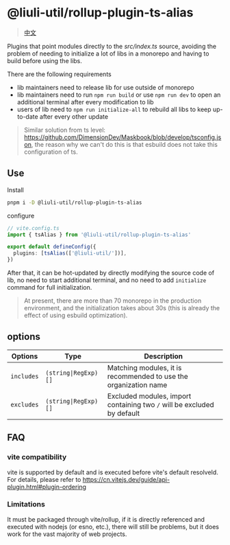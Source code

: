 # @liuli-util/rollup-plugin-ts-alias

> [中文](https://github.com/rxliuli/liuli-tools/blob/master/libs/rollup-plugin-ts-alias/README.zh-CN.md)

Plugins that point modules directly to the _src/index.ts_ source, avoiding the problem of needing to initialize a lot of libs in a monorepo and having to build before using the libs.

There are the following requirements

- lib maintainers need to release lib for use outside of monorepo
- lib maintainers need to run `npm run build` or use `npm run dev` to open an additional terminal after every modification to lib
- users of lib need to `npm run initialize-all` to rebuild all libs to keep up-to-date after every other update

> Similar solution from ts level: <https://github.com/DimensionDev/Maskbook/blob/develop/tsconfig.json>, the reason why we can't do this is that esbuild does not take this configuration of ts.

## Use

Install

```sh
pnpm i -D @liuli-util/rollup-plugin-ts-alias
```

configure

```ts
// vite.config.ts
import { tsAlias } from '@liuli-util/rollup-plugin-ts-alias'

export default defineConfig({
  plugins: [tsAlias(['@liuli-util/'])],
})
```

After that, it can be hot-updated by directly modifying the source code of lib, no need to start additional terminal, and no need to add `initialize` command for full initialization.

> At present, there are more than 70 monorepo in the production environment, and the initialization takes about 30s (this is already the effect of using esbuild optimization).

## options

| Options    | Type                 | Description                                                             |
| ---------- | -------------------- | ----------------------------------------------------------------------- |
| `includes` | `(string\|RegExp)[]` | Matching modules, it is recommended to use the organization name        |
| `excludes` | `(string\|RegExp)[]` | Excluded modules, import containing two `/` will be excluded by default |

## FAQ

### vite compatibility

vite is supported by default and is executed before vite's default resolveId. For details, please refer to <https://cn.vitejs.dev/guide/api-plugin.html#plugin-ordering>

### Limitations

It must be packaged through vite/rollup, if it is directly referenced and executed with nodejs (or esno, etc.), there will still be problems, but it does work for the vast majority of web projects.
